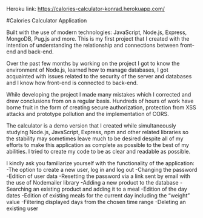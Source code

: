 Heroku link: https://calories-calculator-konrad.herokuapp.com/

#Calories Calculator Application

Built with the use of modern technologies: JavaScript, Node.js, Express, MongoDB, Pug.js and more.
This is my first project that I created with the intention of understanding the relationship and connections between front-end and back-end.

Over the past few months by working on the project I got to know the environment of Node.js, learned how to manage databases, I got acquainted with issues related to the security of the server and databases and I know how front-end is connected to back-end.

While developing the project I made many mistakes which I corrected and drew conclusions from on a regular basis. Hundreds of hours of work have borne fruit in the form of creating secure authorization, protection from XSS attacks and prototype pollution and the implementation of CORS.

The calculator is a demo version that I created while simultaneously studying Node.js, JavaScript, Express, npm and other related libraries so the stability may sometimes leave much to be desired despite all of my efforts to make this application as complete as possible to the best of my abilities. I tried to create my code to be as clear and readable as possible.

I kindly ask you familiarize yourself with the functionality of the application:
-The option to create a new user, log in and log out
-Changing the password
-Edition of user data
-Resetting the password via a link sent by email with the use of Nodemailer library
-Adding a new product to the database
-Searching an existing product and adding it to a meal
-Edition of the day dates
-Edition of existing meals for the current day including the “weight” value
-Filtering displayed days from the chosen time range
-Deleting an existing user
